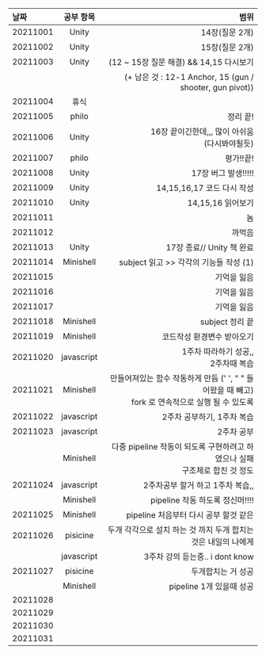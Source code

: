 |날짜|공부 항목| 범위|
|:---|:---:|---:|
|20211001| Unity| 14장(질문 2개)|
|20211002| Unity| 15장(질문 2개)|
|20211003| Unity| (12 ~ 15장 질문 해결) && 14,15 다시보기|
|        |      | (+ 남은 것 : 12-1 Anchor, 15 (gun / shooter, gun pivot))|
|20211004| 휴식| |
|20211005| philo| 정리 끝!|
|20211006| Unity| 16장 끝이긴한데,,, 많이 아쉬움<br>(다시봐야될듯)</br>|
|20211007| philo| 평가!!끝!|
|20211008| Unity| 17장 버그 발생!!!!!|
|20211009| Unity| 14,15,16,17 코드 다시 작성|
|20211010| Unity| 14,15,16 읽어보기|
|20211011|  | 놈|
|20211012|  | 까먹음|
|20211013| Unity| 17장 종료// Unity 책 완료|
|20211014| Minishell| subject 읽고 >> 각각의 기능들 작성 (1)|
|20211015|  | 기억을 잃음|
|20211016|  | 기억을 잃음|
|20211017|  | 기억을 잃음|
|20211018| Minishell| subject 정리 끝|
|20211019| Minishell| 코드작성 환경변수 받아오기|
|20211020| javascript| 1주차 따라하기 성공,, <br> 2주차때 복습</br>|
|20211021| Minishell| 만들어져있는 함수 작동하게 만듬 (' ', " " 들어왔을 때 빼고) <br> fork 로 연속적으로 실행 될 수 있도록 </br>|
|20211022| javascript| 2주차 공부하기, 1주차 복습|
|20211023| javascript| 2주차 공부|
|        | Minishell| 다중 pipeline 작동이 되도록 구현하려고 하였으나 실패<br>구조체로 합친 것 정도</br>|
|20211024| javascript| 2주차공부 할거 하고 1주차 복습,,|
|        | Minishell| pipeline 작동 하도록 정신머!!!!|
|20211025| Minishell| pipeline 처음부터 다시 공부 할것 같은|
|20211026|  pisicine| 두개 각각으로 설치 하는 것 까지 두개 합치는 것은 내일의 나에게|
|        |  javascript| 3주차 강의 듣는중.. i dont know|
|20211027|  pisicine| 두개합치는 거 성공|
|        |  Minishell| pipeline 1개 있을때 성공|
|20211028|  | |
|20211029|  | |
|20211030|  | |
|20211031|  | |
